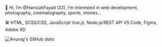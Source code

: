 👋 Hi, I’m @HamzahFayad (22), I’m interested in web development, photography, cinematography, sports, movies...

🛠
HTML, SCSS/CSS, JavaScript
Vue.js, Node.js/REST API
VS Code, Figma, Adobe XD

![Anurag's GitHub stats](https://github-readme-stats.vercel.app/api?username=HamzahFayad&show_icons=true&theme=tokyonight)

<!---
HamzahFayad/HamzahFayad is a ✨ special ✨ repository because its `README.md` (this file) appears on your GitHub profile.
You can click the Preview link to take a look at your changes.
--->
